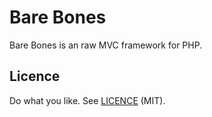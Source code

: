 # Bare Bones

Bare Bones is an raw MVC framework for PHP.

## Licence

Do what you like. See [LICENCE](https://github.com/garethflowers/bare-bones/blob/master/LICENCE) (MIT).
